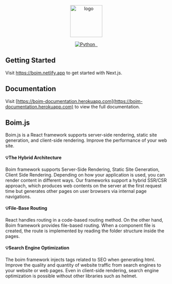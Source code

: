 <p align="center">
  <a href="https://boim-documentation.herokuapp.com">
    <img width="100" alt="logo" src="https://user-images.githubusercontent.com/54696956/176232689-526bc046-3ddc-47d4-8eac-ce8426383541.png">
  </a>
</p>

<p align="center">
  <a aria-label="NPM version" href="https://www.npmjs.com/package/boim">
    <img alt="Python" src ="https://img.shields.io/npm/v/boim.svg?&style=for-the-badge&labelColor=000000"/>
  </a>
  <a aria-label="License" href="https://www.npmjs.com/package/boim">
    <img alt="" src="https://img.shields.io/npm/l/boim.svg?style=for-the-badge&labelColor=000000">
  </a>
  <a aria-label="Documentation" href="https://boim.netlify.app">
    <img alt="" src="https://img.shields.io/badge/Boim.js%20documentation-blueviolet.svg?style=for-the-badge&labelColor=000000&logoWidth=20">
  </a>
</p>

## Getting Started

Visit <a aria-label="boim.js learn" href="https://boim.netlify.app">https://boim.netlify.app</a> to get started with Next.js.

## Documentation

Visit [https://boim-documentation.herokuapp.com](https://boim-documentation.herokuapp.com) to view the full documentation.

## Boim.js

Boim.js is a React framework supports server-side rendering, static site generation, and client-side rendering. Improve the performance of your web site.

#### 💡The Hybrid Architecture
Boim framework supports Server-Side Rendering, Static Site Generation, Client Side Rendering. Depending on how your application is used, you can render content in different ways. Our frameworks support a hybrid SSR/CSR approach, which produces web contents on the server at the first request time but generates other pages on user browsers via internal page navigations.

#### 💡File-Base Routing
React handles routing in a code-based routing method. On the other hand, Boim framework provides file-based routing. When a component file is created, the route is implemented by reading the folder structure inside the pages.

#### 💡Search Engine Optimization
The boim framework injects tags related to SEO when generating html. Improve the quality and quantity of website traffic from search engines to your website or web pages. Even in client-side rendering, search engine optimization is possible without other libraries such as helmet.
